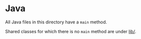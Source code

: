 # Java

All Java files in this directory have a `main` method.

Shared classes for which there is no `main` method are under [lib/](lib).
